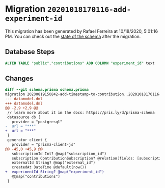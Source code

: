 # Migration `20201018170116-add-experiment-id`

This migration has been generated by Rafael Ferreira at 10/18/2020, 5:01:16 PM.
You can check out the [state of the schema](./schema.prisma) after the migration.

## Database Steps

```sql
ALTER TABLE "public"."contributions" ADD COLUMN "experiment_id" text   ;
```

## Changes

```diff
diff --git schema.prisma schema.prisma
migration 20200819150842-add-timestamp-to-contribution..20201018170116-add-experiment-id
--- datamodel.dml
+++ datamodel.dml
@@ -2,9 +2,9 @@
 // learn more about it in the docs: https://pris.ly/d/prisma-schema
 datasource db {
   provider = "postgresql"
-  url = "***"
+  url = "***"
 }
 generator client {
   provider = "prisma-client-js"
@@ -45,8 +45,9 @@
   subscriptionId Int? @map("subscription_id")
   subscription ContributionSubscription? @relation(fields: [subscriptionId], references: [id])
   externalId String? @map("external_id")
   createdAt DateTime @default(now())
+  experimentId String? @map("experiment_id")
   @@map("contributions")
 }
```


